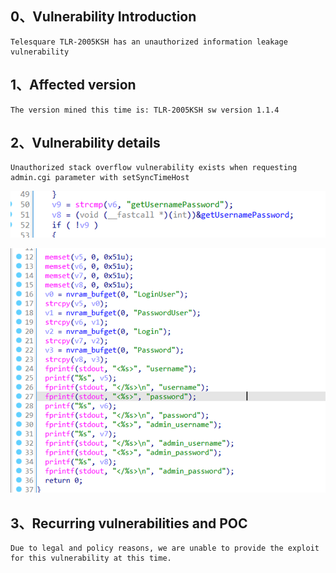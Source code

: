 ## 0、Vulnerability Introduction

```
Telesquare TLR-2005KSH has an unauthorized information leakage vulnerability
```

## 1、Affected version

```
The version mined this time is: TLR-2005KSH sw version 1.1.4
```

## 2、Vulnerability details

```
Unauthorized stack overflow vulnerability exists when requesting admin.cgi parameter with setSyncTimeHost
```

![image-20250126204002928](image-20250126204002928.png)

![image-20250126204023043](image-20250126204023043.png)

## 3、Recurring vulnerabilities and POC

```
Due to legal and policy reasons, we are unable to provide the exploit for this vulnerability at this time.
```
